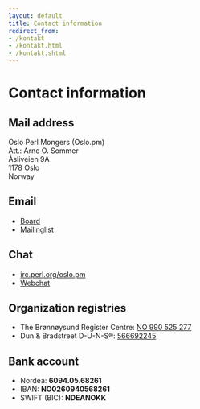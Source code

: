 ```yaml
---
layout: default
title: Contact information
redirect_from:
- /kontakt
- /kontakt.html
- /kontakt.shtml
---
```


# Contact information

## Mail address

Oslo Perl Mongers (Oslo.pm)
<br>Att.: Arne O. Sommer
<br>Åsliveien 9A
<br>1178 Oslo
<br>Norway

## Email

* [Board](mailto:styret@oslo.pm)
* [Mailinglist](http://mail.pm.org/mailman/listinfo/oslo)

## Chat

* [irc.perl.org/oslo.pm](irc://irc.perl.org/oslo.pm)
* [Webchat](http://mibbit.com/?channel=%23oslo.pm&server=irc.perl.org)

## Organization registries

* The Brønnøysund Register Centre: [NO 990 525 277](http://w2.brreg.no/enhet/sok/detalj.jsp?orgnr=990525277)
* Dun & Bradstreet D-U-N-S&reg;: [566692245](https://smallbusiness.dnb.com/ePlatform/servlet/IballValidationCmd?storeId=10001&searchPerform=true&catalogId=70001&productId=0&lookupType=AdvancedCompanySearch&searchType=DSF&skipIPValidation=YES&dunsNumber=566692245&dunsCountry=NO)

## Bank account

* Nordea: __6094.05.68261__
* IBAN: __NO0260940568261__
* SWIFT (BIC): __NDEANOKK__

